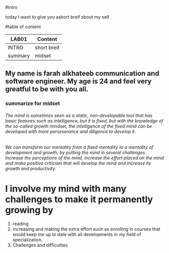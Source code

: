 #intro

today I want to give you ashort breif about my self



#table of content


|LAB01          |Content        |
| ------------- | ------------- |
| INTRO         | short breif   |
| summary       | midset        |



## My name is farah alkhateeb communication and software engineer. My age is 24 and feel very greatful to be with you all.
### summarize for midset
###### The mind is sometimes seen as a static, non-developable tool that has basic features such as intelligence, but it is fixed, but with the knowledge of the so-called growth mindset, the intelligence of the fixed mind can be developed with more perseverance and diligence to develop it.

 ###### We can transform our mentality from a fixed mentality to a mentality of development and growth, by putting the mind in several challenges. Increase the perceptions of the mind, increase the effort placed on the mind and make positive criticism that will develop the mind and increase its growth and productivity.
 # I involve my mind with many challenges to make it permanently growing by
 1. reading
 2.  increasing and making the extra effort such as enrolling in courses that would keep me up to date with all developments in my field of specialization.
 3.  Challenges and difficulties
